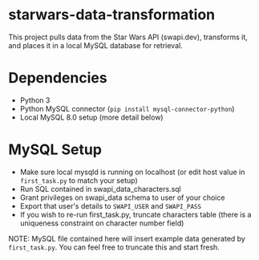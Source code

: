 # starwars-data-transformation


This project pulls data from the Star Wars API (swapi.dev), transforms it, and places it in a local MySQL database for retrieval.

# Dependencies

* Python 3
* Python MySQL connector (`pip install mysql-connector-python`)
* Local MySQL 8.0 setup (more detail below)

# MySQL Setup

* Make sure local mysqld is running on localhost (or edit host value in `first_task.py` to match your setup)
* Run SQL contained in swapi_data_characters.sql
* Grant privileges on swapi_data schema to user of your choice
* Export that user's details to `SWAPI_USER` and `SWAPI_PASS`
* If you wish to re-run first_task.py, truncate characters table (there is a uniqueness constraint on character number field)

NOTE: MySQL file contained here will insert example data generated by `first_task.py`. You can feel free to truncate this and start fresh.
